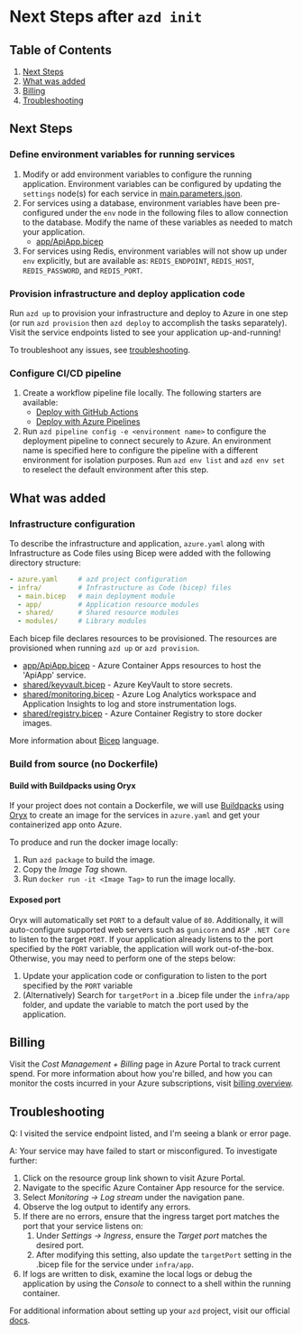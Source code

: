 # Next Steps after `azd init`

## Table of Contents

1. [Next Steps](#next-steps)
2. [What was added](#what-was-added)
3. [Billing](#billing)
4. [Troubleshooting](#troubleshooting)

## Next Steps

### Define environment variables for running services

1. Modify or add environment variables to configure the running application. Environment variables can be configured by updating the `settings` node(s) for each service in [main.parameters.json](./infra/main.parameters.json).
2. For services using a database, environment variables have been pre-configured under the `env` node in the following files to allow connection to the database. Modify the name of these variables as needed to match your application.
    - [app/ApiApp.bicep](./infra/app/ApiApp.bicep)
3. For services using Redis, environment variables will not show up under `env` explicitly, but are available as: `REDIS_ENDPOINT`, `REDIS_HOST`, `REDIS_PASSWORD`, and `REDIS_PORT`.

### Provision infrastructure and deploy application code

Run `azd up` to provision your infrastructure and deploy to Azure in one step (or run `azd provision` then `azd deploy` to accomplish the tasks separately). Visit the service endpoints listed to see your application up-and-running!

To troubleshoot any issues, see [troubleshooting](#troubleshooting).

### Configure CI/CD pipeline

1. Create a workflow pipeline file locally. The following starters are available:
   - [Deploy with GitHub Actions](https://github.com/Azure-Samples/azd-starter-bicep/blob/main/.github/workflows/azure-dev.yml)
   - [Deploy with Azure Pipelines](https://github.com/Azure-Samples/azd-starter-bicep/blob/main/.azdo/pipelines/azure-dev.yml)
2. Run `azd pipeline config -e <environment name>` to configure the deployment pipeline to connect securely to Azure. An environment name is specified here to configure the pipeline with a different environment for isolation purposes. Run `azd env list` and `azd env set` to reselect the default environment after this step.

## What was added

### Infrastructure configuration

To describe the infrastructure and application, `azure.yaml` along with Infrastructure as Code files using Bicep were added with the following directory structure:

```yaml
- azure.yaml     # azd project configuration
- infra/         # Infrastructure as Code (bicep) files
  - main.bicep   # main deployment module
  - app/         # Application resource modules
  - shared/      # Shared resource modules
  - modules/     # Library modules
```

Each bicep file declares resources to be provisioned. The resources are provisioned when running `azd up` or `azd provision`.

- [app/ApiApp.bicep](./infra/app/ApiApp.bicep) - Azure Container Apps resources to host the 'ApiApp' service.
- [shared/keyvault.bicep](./infra/shared/keyvault.bicep) - Azure KeyVault to store secrets.
- [shared/monitoring.bicep](./infra/shared/monitoring.bicep) - Azure Log Analytics workspace and Application Insights to log and store instrumentation logs.
- [shared/registry.bicep](./infra/shared/registry.bicep) - Azure Container Registry to store docker images.

More information about [Bicep](https://aka.ms/bicep) language.

### Build from source (no Dockerfile)

#### Build with Buildpacks using Oryx

If your project does not contain a Dockerfile, we will use [Buildpacks](https://buildpacks.io/) using [Oryx](https://github.com/microsoft/Oryx/blob/main/doc/README.md) to create an image for the services in `azure.yaml` and get your containerized app onto Azure.

To produce and run the docker image locally:

1. Run `azd package` to build the image.
2. Copy the *Image Tag* shown.
3. Run `docker run -it <Image Tag>` to run the image locally.

#### Exposed port

Oryx will automatically set `PORT` to a default value of `80`. Additionally, it will auto-configure supported web servers such as `gunicorn` and `ASP .NET Core` to listen to the target `PORT`. If your application already listens to the port specified by the `PORT` variable, the application will work out-of-the-box. Otherwise, you may need to perform one of the steps below:

1. Update your application code or configuration to listen to the port specified by the `PORT` variable
1. (Alternatively) Search for `targetPort` in a .bicep file under the `infra/app` folder, and update the variable to match the port used by the application.

## Billing

Visit the *Cost Management + Billing* page in Azure Portal to track current spend. For more information about how you're billed, and how you can monitor the costs incurred in your Azure subscriptions, visit [billing overview](https://learn.microsoft.com/en-us/azure/developer/intro/azure-developer-billing).

## Troubleshooting

Q: I visited the service endpoint listed, and I'm seeing a blank or error page.

A: Your service may have failed to start or misconfigured. To investigate further:

1. Click on the resource group link shown to visit Azure Portal.
2. Navigate to the specific Azure Container App resource for the service.
3. Select *Monitoring -> Log stream* under the navigation pane.
4. Observe the log output to identify any errors.
5. If there are no errors, ensure that the ingress target port matches the port that your service listens on:
    1. Under *Settings -> Ingress*, ensure the *Target port* matches the desired port.
    2. After modifying this setting, also update the `targetPort` setting in the .bicep file for the service under `infra/app`.
6. If logs are written to disk, examine the local logs or debug the application by using the *Console* to connect to a shell within the running container.

For additional information about setting up your `azd` project, visit our official [docs](https://learn.microsoft.com/en-us/azure/developer/azure-developer-cli/make-azd-compatible?pivots=azd-convert).
